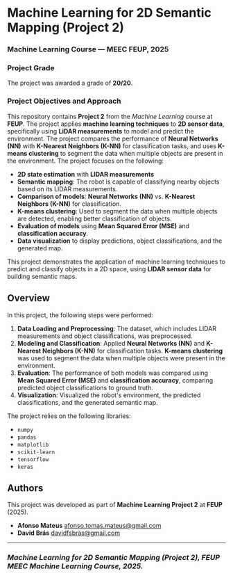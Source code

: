 # Machine Learning for 2D Semantic Mapping (Project 2)

### Machine Learning Course — MEEC FEUP, 2025

### Project Grade
The project was awarded a grade of **20/20**.

### Project Objectives and Approach
This repository contains **Project 2** from the *Machine Learning* course at **FEUP**. The project applies **machine learning techniques** to **2D sensor data**, specifically using **LiDAR measurements** to model and predict the environment. The project compares the performance of **Neural Networks (NN)** with **K-Nearest Neighbors (K-NN)** for classification tasks, and uses **K-means clustering** to segment the data when multiple objects are present in the environment. The project focuses on the following:

- **2D state estimation** with **LIDAR measurements**
- **Semantic mapping**: The robot is capable of classifying nearby objects based on its LIDAR measurements.
- **Comparison of models**: **Neural Networks (NN)** vs. **K-Nearest Neighbors (K-NN)** for classification.
- **K-means clustering**: Used to segment the data when multiple objects are detected, enabling better classification of objects.
- **Evaluation of models** using **Mean Squared Error (MSE)** and **classification accuracy**.
- **Data visualization** to display predictions, object classifications, and the generated map.

This project demonstrates the application of machine learning techniques to predict and classify objects in a 2D space, using **LIDAR sensor data** for building semantic maps.

## Overview
In this project, the following steps were performed:
1. **Data Loading and Preprocessing**: The dataset, which includes LIDAR measurements and object classifications, was preprocessed.
2. **Modeling and Classification**: Applied **Neural Networks (NN)** and **K-Nearest Neighbors (K-NN)** for classification tasks. **K-means clustering** was used to segment the data when multiple objects were present in the environment.
3. **Evaluation**: The performance of both models was compared using **Mean Squared Error (MSE)** and **classification accuracy**, comparing predicted object classifications to ground truth.
4. **Visualization**: Visualized the robot's environment, the predicted classifications, and the generated semantic map.

The project relies on the following libraries:
- `numpy`
- `pandas`
- `matplotlib`
- `scikit-learn`
- `tensorflow`
- `keras`

## Authors
This project was developed as part of **Machine Learning Project 2** at **FEUP** (2025).

* **Afonso Mateus**  afonso.tomas.mateus@gmail.com
* **David Brás**     davidfsbras@gmail.com

---

### *Machine Learning for 2D Semantic Mapping (Project 2), FEUP MEEC Machine Learning Course, 2025.*
